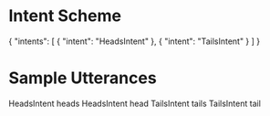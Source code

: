 # Intent Scheme

{
  "intents": [
    {
      "intent": "HeadsIntent"
    },
    {
      "intent": "TailsIntent"
    }
  ]
}

# Sample Utterances

HeadsIntent heads
HeadsIntent head
TailsIntent tails
TailsIntent tail
